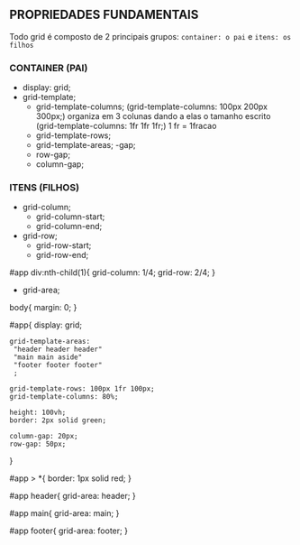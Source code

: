 ##  PROPRIEDADES FUNDAMENTAIS

Todo grid é composto de 2 principais grupos:
`container: o pai` e `itens: os filhos`


### CONTAINER (PAI)

- display: grid;
- grid-template;
    - grid-template-columns; (grid-template-columns: 100px 200px 300px;)  organiza em 3 colunas dando a elas o tamanho escrito (grid-template-columns: 1fr 1fr 1fr;) 1 fr = 1fracao
    - grid-template-rows; 
    - grid-template-areas;
-gap;
    - row-gap;
    - column-gap;



### ITENS (FILHOS)

- grid-column;
    - grid-column-start;
    - grid-column-end;
- grid-row;
    - grid-row-start;
    - grid-row-end;

#app div:nth-child(1){
    grid-column: 1/4;
    grid-row: 2/4;
}

- grid-area;

body{
    margin: 0;
}

#app{
    display: grid;
    
    grid-template-areas:
     "header header header"
     "main main aside"
     "footer footer footer"
     ;

    grid-template-rows: 100px 1fr 100px;
    grid-template-columns: 80%;

    height: 100vh;
    border: 2px solid green;

    column-gap: 20px;
    row-gap: 50px;
}

#app > *{
    border: 1px solid red;
}

#app header{
    grid-area: header;
}

#app main{
    grid-area: main;
}


#app footer{
    grid-area: footer;
}
